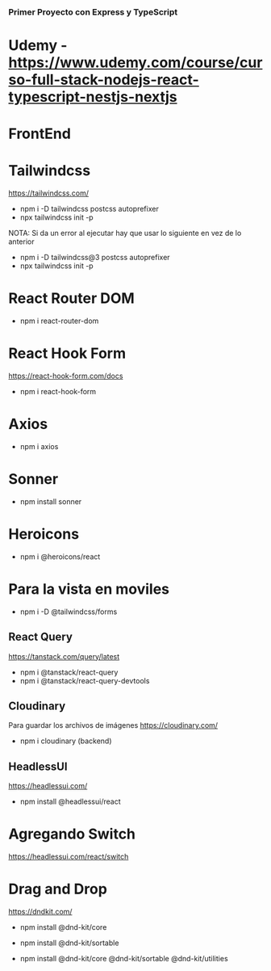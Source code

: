 ### Primer Proyecto con Express y TypeScript
#
# Udemy - https://www.udemy.com/course/curso-full-stack-nodejs-react-typescript-nestjs-nextjs

# FrontEnd

# Tailwindcss
https://tailwindcss.com/

- npm i -D tailwindcss postcss autoprefixer
- npx tailwindcss init -p

NOTA: Si da un error al ejecutar hay que usar lo siguiente en vez de lo anterior
- npm i -D tailwindcss@3 postcss autoprefixer
- npx tailwindcss init -p

# React Router DOM
- npm i react-router-dom

#  React Hook Form
https://react-hook-form.com/docs

- npm i react-hook-form

# Axios
- npm i axios

# Sonner
- npm install sonner

# Heroicons
- npm i @heroicons/react

# Para la vista en moviles
- npm i -D @tailwindcss/forms

## React Query
https://tanstack.com/query/latest

- npm i @tanstack/react-query
- npm i @tanstack/react-query-devtools

## Cloudinary
Para guardar los archivos de imágenes
https://cloudinary.com/

- npm i cloudinary (backend)

## HeadlessUI
https://headlessui.com/

- npm install @headlessui/react

# Agregando Switch
https://headlessui.com/react/switch

# Drag and Drop
https://dndkit.com/

- npm install @dnd-kit/core
- npm install @dnd-kit/sortable

- npm install @dnd-kit/core @dnd-kit/sortable @dnd-kit/utilities
